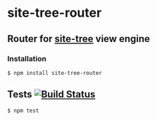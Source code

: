 # site-tree-router
## Router for [site-tree](https://github.com/medikoo/site-tree) view engine

### Installation

	$ npm install site-tree-router

## Tests [![Build Status](https://travis-ci.org/medikoo/site-tree-router.svg)](https://travis-ci.org/medikoo/site-tree-router)

	$ npm test
